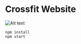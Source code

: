 # Crossfit Website

![Alt text](/src/assets/images/crossfit-first-view.png?raw=true "First design")

```
npm install
npm start
```

